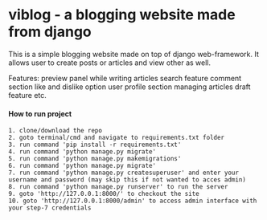 # viblog - a blogging website made from django

This is a simple blogging website made on top of django web-framework. It allows user to create posts or articles and view other as well.

Features:
    preview panel while writing articles
    search feature
    comment section
    like and dislike option
    user profile section
    managing articles
    draft feature etc.

#### How to run project
    1. clone/download the repo
    2. goto terminal/cmd and navigate to requirements.txt folder
    3. run command 'pip install -r requirements.txt'
    4. run command 'python manage.py migrate'
    5. run command 'python manage.py makemigrations'
    6. run command 'python manage.py migrate'
    7. run command 'python manage.py createsuperuser' and enter your username and password (may skip this if not wanted to acces admin)
    8. run command 'python manage.py runserver' to run the server
    9. goto 'http://127.0.0.1:8000/' to checkout the site
    10. goto 'http://127.0.0.1:8000/admin' to access admin interface with your step-7 credentials
